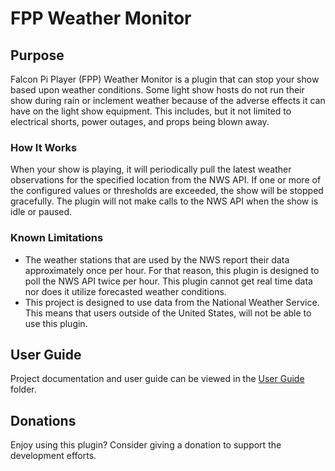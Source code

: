 # FPP Weather Monitor

## Purpose

Falcon Pi Player (FPP) Weather Monitor is a plugin that can stop your show based upon weather
conditions.
Some light show hosts do not run their show during rain or inclement weather because
of the adverse effects it can have on the light show equipment. This includes, but it not
limited to electrical shorts, power outages, and props being blown away.

### How It Works

When your show is playing, it will periodically pull the latest weather observations for the specified
location from the NWS API.
If one or more of the configured values or thresholds are exceeded, the show will be stopped gracefully.
The plugin will not make calls to the NWS API when the show is idle or paused.

### Known Limitations

* The weather stations that are used by the NWS report their data approximately once per hour.
For that reason, this plugin is designed to poll the NWS API twice per hour. This plugin cannot get real
time data nor does it utilize forecasted weather conditions.
* This project is designed to use data from the National Weather Service. This means that users outside of 
the United States, will not be able to use this plugin.

## User Guide

Project documentation and user guide can be viewed in the [User Guide](./user_guide/) folder.

## Donations

Enjoy using this plugin? Consider giving a donation to support the development efforts.